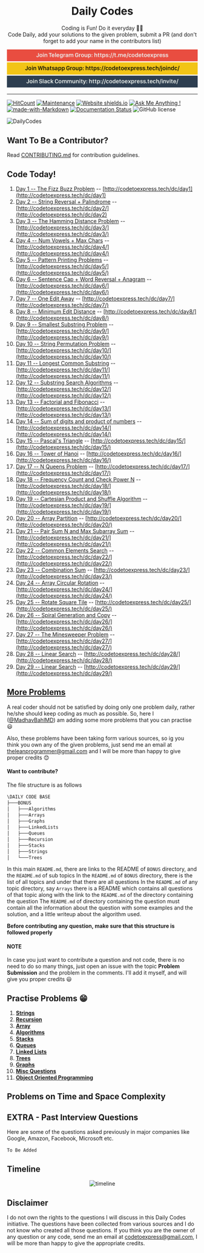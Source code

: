 <h1 align="center">
  Daily Codes
</h1>

<p align="center">
  Coding is Fun! Do it everyday 💯💯
  <br />
  Code Daily, add your solutions to the given problem, submit a PR (and don't forget to add your name in the contributors list)
</p>

<a style="margin: 0" href="https://t.me/codetoexpress"><img src="./telegram.png" alt="Telegram: https://t.me/codetoexpress"></a>
<a style="margin: 0" href="http://codetoexpress.tech/joindc/"><img src="./whatsapp.png" alt="Whatsapp: https://codetoexpress.tech/joindc/"></a>
<a style="margin: 0" href="https://codetoexpress.tech/invite/"><img src="./slack.png" alt="Slack: https://codetoexpress.tech/invite/"></a>

***

[![HitCount](http://hits.dwyl.io/CodeToExpress/dailycodebase.svg)](http://hits.dwyl.io/CodeToExpress/dailycodebase) [![Maintenance](https://img.shields.io/badge/Maintained%3F-yes-green.svg)](https://GitHub.com/CodeToExpress/dailycodebase/commit-activity) [![Website shields.io](https://img.shields.io/website-up-down-green-red/http/shields.io.svg)](http://codetoexpress.tech/dailycodebase) [![Ask Me Anything !](https://img.shields.io/badge/Ask%20me-anything-1abc9c.svg)](http://madhavbahl.tech/contact/) [![made-with-Markdown](https://img.shields.io/badge/Made%20with-Markdown-1f425f.svg)](http://commonmark.org) [![Documentation Status](https://readthedocs.org/projects/ansicolortags/badge/?version=latest)](http://ansicolortags.readthedocs.io/?badge=latest) ![GitHub license](https://img.shields.io/github/license/CodeToExpress/dailycodebase.svg)

![DailyCodes](./cover-img.png)

## Want To Be a Contributor?

Read [CONTRIBUTING.md](./CONTRIBUTING.md) for contribution guidelines.

## Code Today!

1. [Day 1 -- The Fizz Buzz Problem](./Day1/) -- [http://codetoexpress.tech/dc/day1](http://codetoexpress.tech/dc/day1)
2. [Day 2 -- String Reversal + Palindrome](./Day2/) -- [http://codetoexpress.tech/dc/day2/](http://codetoexpress.tech/dc/day2)
3. [Day 3 -- The Hamming Distance Problem](./Day3/) -- [http://codetoexpress.tech/dc/day3/](http://codetoexpress.tech/dc/day3/)
4. [Day 4 -- Num Vowels + Max Chars](./day4/) -- [http://codetoexpress.tech/dc/day4/](http://codetoexpress.tech/dc/day4/)
5. [Day 5 -- Pattern Printing Problems](./day5/) -- [http://codetoexpress.tech/dc/day5/](http://codetoexpress.tech/dc/day5/)
6. [Day 6 -- Sentence Cap + Word Reversal + Anagram](./day6/) -- [http://codetoexpress.tech/dc/day6/](http://codetoexpress.tech/dc/day6/)
7. [Day 7 -- One Edit Away](./day7/) -- [http://codetoexpress.tech/dc/day7/](http://codetoexpress.tech/dc/day7/)
8. [Day 8 -- Minimum Edit Distance](./day8/) -- [http://codetoexpress.tech/dc/day8/](http://codetoexpress.tech/dc/day8/)
9. [Day 9 -- Smallest Substring Problem](./day9/) -- [http://codetoexpress.tech/dc/day9/](http://codetoexpress.tech/dc/day9/)
10. [Day 10 -- String Permutation Problem](./day10/) -- [http://codetoexpress.tech/dc/day10/](http://codetoexpress.tech/dc/day10/)
11. [Day 11 -- Longest Common Substring](./day11/) -- [http://codetoexpress.tech/dc/day11/](http://codetoexpress.tech/dc/day11/)
12. [Day 12 -- Substring Search Algorithms](./day12/) -- [http://codetoexpress.tech/dc/day12/](http://codetoexpress.tech/dc/day12/)
13. [Day 13 -- Factorial and Fibonacci](./day13/) -- [http://codetoexpress.tech/dc/day13/](http://codetoexpress.tech/dc/day13/)
14. [Day 14 -- Sum of digits and product of numbers](./day14) -- [http://codetoexpress.tech/dc/day14/](http://codetoexpress.tech/dc/day14/)
15. [Day 15 -- Pascal's Triangle](./day15) -- [http://codetoexpress.tech/dc/day15/](http://codetoexpress.tech/dc/day15/)
16. [Day 16 -- Tower of Hanoi](./day16) -- [http://codetoexpress.tech/dc/day16/](http://codetoexpress.tech/dc/day16/)
17. [Day 17 -- N Queens Problem](./day17) -- [http://codetoexpress.tech/dc/day17/](http://codetoexpress.tech/dc/day17/)
18. [Day 18 -- Frequency Count and Check Power N](./day18) -- [http://codetoexpress.tech/dc/day18/](http://codetoexpress.tech/dc/day18/)
19. [Day 19 -- Cartesian Product and Shuffle Algorithm](./day19) -- [http://codetoexpress.tech/dc/day19/](http://codetoexpress.tech/dc/day19/)
20. [Day 20 -- Array Partition](./day20) -- [http://codetoexpress.tech/dc/day20/](http://codetoexpress.tech/dc/day20/)
21. [Day 21 -- Pair Sum N and Max Subarray Sum](./day21) -- [http://codetoexpress.tech/dc/day21/](http://codetoexpress.tech/dc/day21/)
22. [Day 22 -- Common Elements Search](./day22) -- [http://codetoexpress.tech/dc/day22/](http://codetoexpress.tech/dc/day22/)
23. [Day 23 -- Combination Sum](./day23) -- [http://codetoexpress.tech/dc/day23/](http://codetoexpress.tech/dc/day23/)
24. [Day 24 -- Array Circular Rotation](./day24) -- [http://codetoexpress.tech/dc/day24/](http://codetoexpress.tech/dc/day24/)
25. [Day 25 -- Rotate Square Tile](./day25) -- [http://codetoexpress.tech/dc/day25/](http://codetoexpress.tech/dc/day25/)
26. [Day 26 -- Spiral Generation and Copy](./day26) -- [http://codetoexpress.tech/dc/day26/](http://codetoexpress.tech/dc/day26/)
27. [Day 27 -- The Minesweeper Problem](./day27) -- [http://codetoexpress.tech/dc/day27/](http://codetoexpress.tech/dc/day27/)
28. [Day 28 -- Linear Search](./day28) -- [http://codetoexpress.tech/dc/day28/](http://codetoexpress.tech/dc/day28/)
29. [Day 29 -- Linear Search](./day29) -- [http://codetoexpress.tech/dc/day29/](http://codetoexpress.tech/dc/day29/)

## [More Problems](./BONUS/README.md)

A real coder should not be satisfied by doing only one problem daily, rather he/she should keep coding as much as possible. So, here I ([@MadhavBahlMD](https://github.com/MadhavBahlMD)) am adding some more problems that you can practise 😃

Also, these problems have been taking form various sources, so ig you think you own any of the given problems, just send me an email at theleanprogrammer@gmail.com and I will be more than happy to give proper credits 😊

#### Want to contribute?

The file structure is as follows

```
\DAILY CODE BASE
├───BONUS
│   ├───Algorithms
│   ├───Arrays
│   ├───Graphs
│   ├───LinkedLists
│   ├───Queues
│   ├───Recursion
│   ├───Stacks
│   ├───Strings
│   └───Trees
```

In this main `README.md`, there are links to the README of `BONUS` directory, and the `README.md` of sub topics
In the `README.md` of `BONUS` directory, there is the list of all topics and under that there are all questions
In the `README.md` of any topic directory, say `Arrays` there is a README which contains all questions of that topic along with the link to the `README.md` of the directory containing the question
The `README.md` of directory containing the question must contain all the information about the question with some examples and the solution, and a little writeup about the algorithm used.

**Before contributing any question, make sure that this structure is followed properly**

#### NOTE

In case you just want to contribute a question and not code, there is no need to do so many things, just open an issue with the topic **Problem Submission** and the problem in the comments. I'll add it myself, and will give you proper credits 😃

## Practise Problems 😁

1. [**Strings**](./BONUS/Strings/README.md)
2. [**Recursion**](./BONUS/Recursion/README.md)
3. [**Array**](./BONUS/Arrays/README.md)
4. [**Algorithms**](./BONUS/Algorithms/README.md)
5. [**Stacks**](./BONUS/Stacks/README.md)
6. [**Queues**](./BONUS/Queues/README.md)
7. [**Linked Lists**](./BONUS/LinkedLists/README.md)
8. [**Trees**](./BONUS/Trees/README.md)
9. [**Graphs**](./BONUS/Graphs/README.md)
10. [**Misc Questions**](./BONUS/Misc/README.md)
11. [**Object Oriented Programming**](./BONUS/OOPS/README.md)

## Problems on Time and Space Complexity

## EXTRA - Past Interview Questions

Here are some of the questions asked previously in major companies like Google, Amazon, Facebook, Microsoft etc.

```
To Be Added
```

## Timeline

<p align="center">
  <img src="./timeline.png" alt="timeline">
</p>

## Disclaimer

I do not own the rights to the questions I will discuss in this Daily Codes initiative. The questions have been collected from various sources and I do not know who created all those questions. If you think you are the owner of any question or any code, send me an email at codetoexpress@gmail.com, I will be more than happy to give the appropriate credits.

